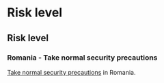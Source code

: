 # Risk level

## Risk level

### Romania - Take normal security precautions

[Take normal security precautions](#levels "Risk Levels") in Romania.